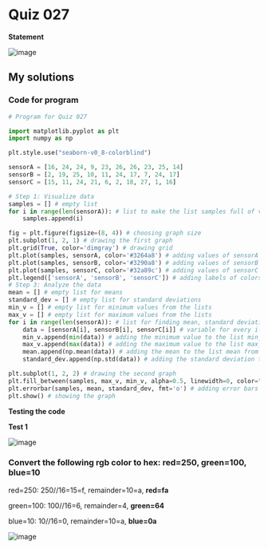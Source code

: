 # Quiz 027
**Statement**

![image](https://user-images.githubusercontent.com/111758436/203176827-72259f00-2973-447f-b7cb-336eea8ee717.png)

## My solutions
### Code for program
```.py
# Program for Quiz 027

import matplotlib.pyplot as plt
import numpy as np

plt.style.use("seaborn-v0_8-colorblind")

sensorA = [16, 24, 24, 9, 23, 26, 26, 23, 25, 14]
sensorB = [2, 19, 25, 10, 11, 24, 17, 7, 24, 17]
sensorC = [15, 11, 24, 21, 6, 2, 18, 27, 1, 16]

# Step 1: Visualize data
samples = [] # empty list
for i in range(len(sensorA)): # list to make the list samples full of values from 0 to the length of sensorA 
    samples.append(i)

fig = plt.figure(figsize=(8, 4)) # choosing graph size
plt.subplot(1, 2, 1) # drawing the first graph
plt.grid(True, color='dimgray') # drawing grid
plt.plot(samples, sensorA, color='#3264a8') # adding values of sensorA to the graph
plt.plot(samples, sensorB, color='#3290a8') # adding values of sensorB to the graph
plt.plot(samples, sensorC, color='#32a89c') # adding values of sensorC to the graph
plt.legend(['sensorA', 'sensorB', 'sensorC']) # adding labels of colors to the graph
# Step 3: Analyze the data
mean = [] # empty list for means
standard_dev = [] # empty list for standard deviations
min_v = [] # empty list for minimum values from the lists 
max_v = [] # empty list for maximum values from the lists
for i in range(len(sensorA)): # list for finding mean, standard deviation, minimum, and maximum values from the lists
    data = [sensorA[i], sensorB[i], sensorC[i]] # variable for every i-th element of sensorA, sensorB, and sensorC
    min_v.append(min(data)) # adding the minimum value to the list min_v from the i-th elements of sensorA, sensorB, and sensorC
    max_v.append(max(data)) # adding the maximum value to the list max_v from the i-th elements of sensorA, sensorB, and sensorC
    mean.append(np.mean(data)) # adding the mean to the list mean from the i-th elements of sensorA, sensorB, and sensorC
    standard_dev.append(np.std(data)) # adding the standard deviation to the list standard_dev from the i-th elements of sensorA, sensorB, and sensorC

plt.subplot(1, 2, 2) # drawing the second graph
plt.fill_between(samples, max_v, min_v, alpha=0.5, linewidth=0, color="#267a91") # filling the graph with color for showing the maximum and minumum values
plt.errorbar(samples, mean, standard_dev, fmt='o') # adding error bars to the graph
plt.show() # showing the graph
```
**Testing the code**

**Test 1**

![image](https://user-images.githubusercontent.com/111758436/202661195-1c311800-38ba-46cc-a541-ec756c1e1cfa.png)

### Convert the following rgb color to hex: red=250, green=100, blue=10

red=250: 250//16=15=f, remainder=10=a, **red=fa**

green=100: 100//16=6, remainder=4, **green=64**

blue=10: 10//16=0, remainder=10=a, **blue=0a**

![image](https://user-images.githubusercontent.com/111758436/202662435-b0d4e4e6-9f6a-477b-b727-0c402eb765e8.png)
